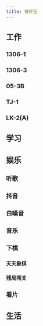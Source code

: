 ```yaml
---
title: 做好宝
---
```


## 工作
### 1306-1
### 1306-3
### 05-3B
### TJ-1
### LK-2(A)
## 学习
##
## 娱乐
### 听歌
### 抖音
### 白噪音
### 音乐
### 下棋
#### 天天象棋
#### 残局闯关
### 看片
##
## 生活
